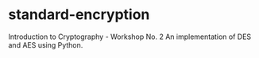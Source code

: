 # standard-encryption
Introduction to Cryptography - Workshop No. 2 An implementation of DES and AES using Python.
